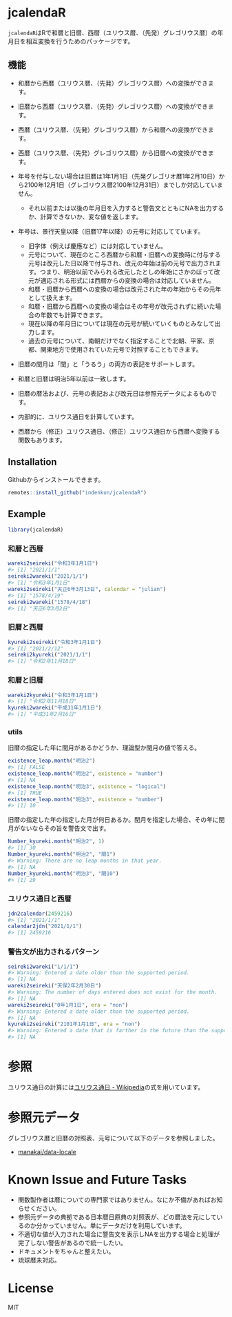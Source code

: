 
<!-- README.md is generated from README.Rmd. Please edit that file -->

# jcalendaR

<!-- badges: start -->
<!-- badges: end -->

`jcalendaR`はRで和暦と旧暦、西暦（ユリウス暦、（先発）グレゴリウス暦）の年月日を相互変換を行うためのパッケージです。

## 機能

-   和暦から西暦（ユリウス暦、（先発）グレゴリウス暦）への変換ができます。

-   旧暦から西暦（ユリウス暦、（先発）グレゴリウス暦）への変換ができます。

-   西暦（ユリウス暦、（先発）グレゴリウス暦）から和暦への変換ができます。

-   西暦（ユリウス暦、（先発）グレゴリウス暦）から旧暦への変換ができます。

-   年号を付与しない場合は旧暦は1年1月1日（先発グレゴリオ暦1年2月10日）から2100年12月1日（グレゴリウス暦2100年12月31日）までしか対応していません。

    -   それ以前または以後の年月日を入力すると警告文とともにNAを出力するか、計算できないか、変な値を返します。

-   年号は、景行天皇以降（旧暦17年以降）の元号に対応してています。

    -   旧字体（例えば慶應など）には対応していません。
    -   元号について、現在のところ西暦から和暦・旧暦への変換時に付与する元号は改元した日以降で付与され、改元の年始は前の元号で出力されます。つまり、明治以前でみられる改元したとしの年始にさかのぼって改元が適応される形式には西暦からの変換の場合は対応していません。
    -   和暦・旧暦から西暦への変換の場合は改元された年の年始からその元年として扱えます。
    -   和暦・旧暦から西暦への変換の場合はその年号が改元されずに続いた場合の年数でも計算できます。
    -   現在以降の年月日については現在の元号が続いていくものとみなして出力します。
    -   過去の元号について、南朝だけでなく指定することで北朝、平家、京都、関東地方で使用されていた元号で対照することもできます。

-   旧暦の閏月は「閏」と「うるう」の両方の表記をサポートします。

-   和暦と旧暦は明治5年以前は一致します。

-   旧暦の暦法および、元号の表記および改元日は参照元データによるものです。

-   内部的に、ユリウス通日を計算しています。

-   西暦から（修正）ユリウス通日、（修正）ユリウス通日から西暦へ変換する関数もあります。

## Installation

Githubからインストールできます。

``` r
remotes::install_github("indenkun/jcalendaR")
```

## Example

``` r
library(jcalendaR)
```

### 和暦と西暦

``` r
wareki2seireki("令和3年1月1日")
#> [1] "2021/1/1"
seireki2wareki("2021/1/1")
#> [1] "令和3年1月1日"
wareki2seireki("天正6年3月13日", calendar = "julian")
#> [1] "1578/4/19"
seireki2wareki("1578/4/18")
#> [1] "天正6年3月2日"
```

### 旧暦と西暦

``` r
kyureki2seireki("令和3年1月1日")
#> [1] "2021/2/12"
seireki2kyureki("2021/1/1")
#> [1] "令和2年11月18日"
```

### 和暦と旧暦

``` r
wareki2kyureki("令和3年1月1日")
#> [1] "令和2年11月18日"
kyureki2wareki("平成31年1月1日")
#> [1] "平成31年2月16日"
```

### utils

旧暦の指定した年に閏月があるかどうか、理論型か閏月の値で答える。

``` r
existence_leap.month("明治2")
#> [1] FALSE
existence_leap.month("明治2", existence = "number")
#> [1] NA
existence_leap.month("明治3", existence = "logical")
#> [1] TRUE
existence_leap.month("明治3", existence = "number")
#> [1] 10
```

旧暦の指定した年の指定した月が何日あるか。閏月を指定した場合、その年に閏月がないならその旨を警告文で出す。

``` r
Number_kyureki.month("明治2", 1)
#> [1] 30
Number_kyureki.month("明治2", "閏1")
#> Warning: There are no leap months in that year.
#> [1] NA
Number_kyureki.month("明治3", "閏10")
#> [1] 29
```

### ユリウス通日と西暦

``` r
jdn2calendar(2459216)
#> [1] "2021/1/1"
calendar2jdn("2021/1/1")
#> [1] 2459216
```

### 警告文が出力されるパターン

``` r
seireki2wareki("1/1/1")
#> Warning: Entered a date older than the supported period.
#> [1] NA
wareki2seireki("天保2年2月30日")
#> Warning: The number of days entered does not exist for the month.
#> [1] NA
wareki2seireki("0年1月1日", era = "non")
#> Warning: Entered a date older than the supported period.
#> [1] NA
kyureki2seireki("2101年1月1日", era = "non") 
#> Warning: Entered a date that is farther in the future than the supported dates.
#> [1] NA
```

# 参照

ユリウス通日の計算には[ユリウス通日 -
Wikipedia](a.wikipedia.org/w/index.php?title=ユリウス通日)の式を用いています。

# 参照元データ

グレゴリウス暦と旧暦の対照表、元号について以下のデータを参照しました。

-   [manakai/data-locale](https://github.com/manakai/data-locale)

# Known Issue and Future Tasks

-   関数製作者は暦についての専門家ではありません。なにか不備があればお知らせください。
-   参照元データの典拠である日本暦日原典の対照表が、どの暦法を元にしているのか分かっていません。単にデータだけを利用しています。
-   不適切な値が入力された場合に警告文を表示しNAを出力する場合と処理が完了しない警告があるので統一したい。
-   ドキュメントをちゃんと整えたい。
-   琉球暦未対応。

# License

MIT
